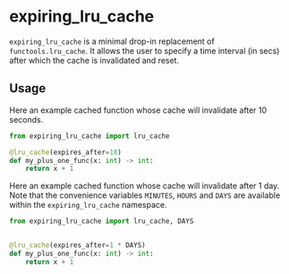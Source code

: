 # expiring_lru_cache

`expiring_lru_cache` is a minimal drop-in replacement of `functools.lru_cache`. It
allows the user to specify a time interval (in secs) after which the cache is
invalidated and reset.

## Usage

Here an example cached function whose cache will invalidate after 10 seconds.

```python
from expiring_lru_cache import lru_cache

@lru_cache(expires_after=10)
def my_plus_one_func(x: int) -> int:
    return x + 1
```

Here an example cached function whose cache will invalidate after 1 day. Note that the
convenience variables `MINUTES`, `HOURS` and `DAYS` are available within the
`expiring_lru_cache` namespace.

```python
from expiring_lru_cache import lru_cache, DAYS


@lru_cache(expires_after=1 * DAYS)
def my_plus_one_func(x: int) -> int:
    return x + 1
```
